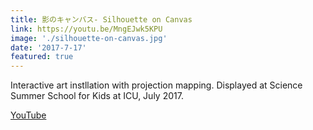 ```yaml
---
title: 影のキャンバス- Silhouette on Canvas
link: https://youtu.be/MngEJwk5KPU
image: './silhouette-on-canvas.jpg'
date: '2017-7-17'
featured: true
---
```


<!-- 2017年7月制作/ICU子ども科学教室にて展示 (Science Summer School for Kids at ICU, July 2017) -->
<!-- >キャンバスの前に立つと、現れるのはラフな輪郭で描かれたデジタルな「影」 -->
<!-- > 近づいてみると、ぱあっと広がるのは万華鏡のように色彩豊かな「影」 -->
<!-- > プロジェクタが作り出す、暗く力強いアナログな「影」 -->
<!-- > 時折影は止まり、キャンバスの上にできあがるのはデジタル、アナログ、そしてカラフルな「影」が織りなす一つの「絵画」 -->
<!-- > そんな不思議な絵画が、生まれては消えてゆく -->
<!-- Standing before the canvas, Digital silhouettes emerge in rough contours.   -->
<!-- As you draw near,  a kaleidoscope of vibrant "shadows" unfolds.   -->
<!-- Projector-born, these analog shades cast their dark, potent forms.   -->
<!-- At times, the shadows pause, Weaving a singular "painting" on canvas—   -->
<!-- A tapestry of digital, analog, and colorful shade.   -->
<!-- This curious artwork, -->
<!-- Born and vanishing, -->
<!-- In an endless cycle of creation. -->
Interactive art instllation with projection mapping.
Displayed at Science Summer School for Kids at ICU, July 2017.

[YouTube](https://youtu.be/MngEJwk5KPU)
